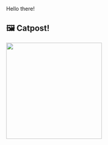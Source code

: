 Hello there!



## 🖼️ Catpost!

<sub>
    <img src="https://cdn2.thecatapi.com/images/B0REfK-dQ.png" height="256">
</sub>


